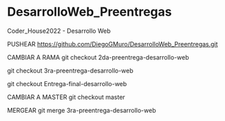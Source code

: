 # DesarrolloWeb_Preentregas
Coder_House2022 - Desarrollo Web

PUSHEAR
https://github.com/DiegoGMuro/DesarrolloWeb_Preentregas.git

CAMBIAR A RAMA 
git checkout 2da-preentrega-desarrollo-web

git checkout 3ra-preentrega-desarrollo-web

git checkout Entrega-final-desarrollo-web


CAMBIAR A MASTER
git checkout master

MERGEAR
git merge 3ra-preentrega-desarrollo-web